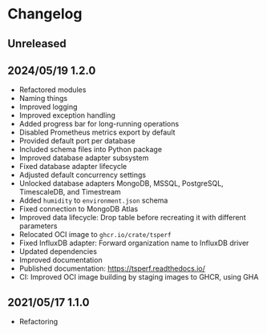 # Changelog

## Unreleased

## 2024/05/19 1.2.0
- Refactored modules
- Naming things
- Improved logging
- Improved exception handling
- Added progress bar for long-running operations
- Disabled Prometheus metrics export by default
- Provided default port per database
- Included schema files into Python package
- Improved database adapter subsystem
- Fixed database adapter lifecycle
- Adjusted default concurrency settings
- Unlocked database adapters MongoDB, MSSQL, PostgreSQL, TimescaleDB, and Timestream
- Added `humidity` to `environment.json` schema
- Fixed connection to MongoDB Atlas
- Improved data lifecycle: Drop table before recreating it with different parameters
- Relocated OCI image to `ghcr.io/crate/tsperf`
- Fixed InfluxDB adapter: Forward organization name to InfluxDB driver
- Updated dependencies
- Improved documentation
- Published documentation: https://tsperf.readthedocs.io/
- CI: Improved OCI image building by staging images to GHCR, using GHA

## 2021/05/17 1.1.0
- Refactoring
